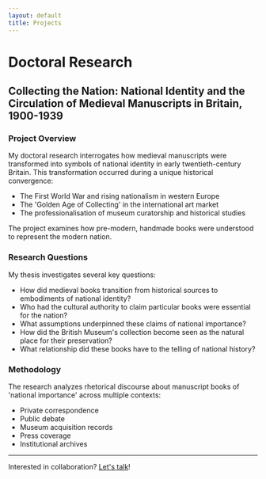 ```yaml
---
layout: default
title: Projects
---
```


# Doctoral Research

## Collecting the Nation: National Identity and the Circulation of Medieval Manuscripts in Britain, 1900-1939

### Project Overview

My doctoral research interrogates how medieval manuscripts were transformed into symbols of national identity in early twentieth-century Britain. This transformation occurred during a unique historical convergence:

* The First World War and rising nationalism in western Europe
* The 'Golden Age of Collecting' in the international art market
* The professionalisation of museum curatorship and historical studies

<div class="sidenote">
The project examines how pre-modern, handmade books were understood to represent the modern nation.
</div>

### Research Questions

My thesis investigates several key questions:

* How did medieval books transition from historical sources to embodiments of national identity?
* Who had the cultural authority to claim particular books were essential for the nation?
* What assumptions underpinned these claims of national importance?
* How did the British Museum's collection become seen as the natural place for their preservation?
* What relationship did these books have to the telling of national history?

### Methodology

The research analyzes rhetorical discourse about manuscript books of 'national importance' across multiple contexts:

* Private correspondence
* Public debate
* Museum acquisition records
* Press coverage
* Institutional archives

---

Interested in collaboration? [Let's talk](contact)! 